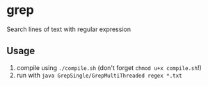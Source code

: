 # grep
Search lines of text with regular expression

## Usage
1. compile using `./compile.sh` (don't forget `chmod u+x compile.sh`!)
2. run with `java GrepSingle/GrepMultiThreaded regex *.txt`


